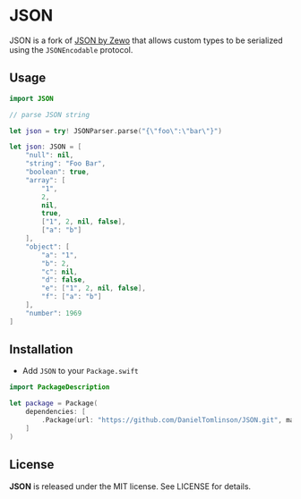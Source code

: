 # JSON

JSON is a fork of [JSON by Zewo](https://github.com/zewo/JSON) that allows custom
types to be serialized using the `JSONEncodable` protocol.

## Usage

```swift
import JSON

// parse JSON string

let json = try! JSONParser.parse("{\"foo\":\"bar\"}")

let json: JSON = [
    "null": nil,
    "string": "Foo Bar",
    "boolean": true,
    "array": [
        "1",
        2,
        nil,
        true,
        ["1", 2, nil, false],
        ["a": "b"]
    ],
    "object": [
        "a": "1",
        "b": 2,
        "c": nil,
        "d": false,
        "e": ["1", 2, nil, false],
        "f": ["a": "b"]
    ],
    "number": 1969
]
```

## Installation

- Add `JSON` to your `Package.swift`

```swift
import PackageDescription

let package = Package(
    dependencies: [
        .Package(url: "https://github.com/DanielTomlinson/JSON.git", majorVersion: 0, minor: 4)
    ]
)
```

License
-------

**JSON** is released under the MIT license. See LICENSE for details.
